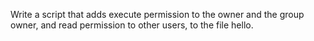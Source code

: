 Write a script that adds execute permission to the owner and the group owner, and read permission to other users, to the file hello.

